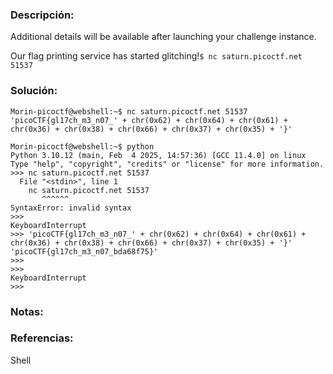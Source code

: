 ### Descripción: 
Additional details will be available after launching your challenge instance.

Our flag printing service has started glitching!`$ nc saturn.picoctf.net 51537`
### Solución:
``` shell
Morin-picoctf@webshell:~$ nc saturn.picoctf.net 51537
'picoCTF{gl17ch_m3_n07_' + chr(0x62) + chr(0x64) + chr(0x61) + chr(0x36) + chr(0x38) + chr(0x66) + chr(0x37) + chr(0x35) + '}'

Morin-picoctf@webshell:~$ python
Python 3.10.12 (main, Feb  4 2025, 14:57:36) [GCC 11.4.0] on linux
Type "help", "copyright", "credits" or "license" for more information.
>>> nc saturn.picoctf.net 51537
  File "<stdin>", line 1
    nc saturn.picoctf.net 51537
       ^^^^^^
SyntaxError: invalid syntax
>>> 
KeyboardInterrupt
>>> 'picoCTF{gl17ch_m3_n07_' + chr(0x62) + chr(0x64) + chr(0x61) + chr(0x36) + chr(0x38) + chr(0x66) + chr(0x37) + chr(0x35) + '}'
'picoCTF{gl17ch_m3_n07_bda68f75}'
>>> 
>>> 
KeyboardInterrupt
>>> 
```
### Notas:

### Referencias:
Shell

